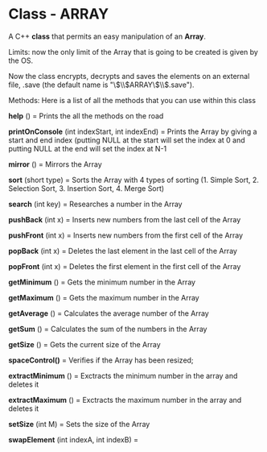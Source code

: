 # Class - ARRAY
A C++ **class** that permits an easy manipulation of an **Array**.

Limits: now the only limit of the Array that is going to be created is given by the OS. 

Now the class encrypts, decrypts and saves the elements on an external file, .save (the default name is "\\$\\$ARRAY\\$\\$.save").

Methods:
Here is a list of all the methods that you can use within this class


**help**          ()             = Prints the all the methods on the road

**printOnConsole**          (int indexStart, int indexEnd)             = Prints the Array by giving a start and end index (putting NULL at the start will set the index at 0 and putting NULL at the end will set the index at N-1

**mirror**       ()             = Mirrors the Array

**sort**           (short type)             = Sorts the Array with 4 types of sorting (1. Simple Sort, 2. Selection Sort, 3. Insertion Sort, 4. Merge Sort)

**search**   (int key) = Researches a number in the Array



**pushBack**  (int x)   = Inserts new numbers from the last cell of the Array

**pushFront** (int x)   = Inserts new numbers from the first cell of the Array

**popBack**    (int x)   = Deletes the last element in the last cell of the Array

**popFront**   (int x)   = Deletes the first element in the first cell of the Array



**getMinimum**     ()        = Gets the minimum number in the Array

**getMaximum**     ()        = Gets the maximum number in the Array

**getAverage**       ()        = Calculates the average number of the Array

**getSum**              ()        = Calculates the sum of the numbers in the Array

**getSize**               ()        = Gets the current size of the Array


**spaceControl()** = Verifies if the Array has been resized;


**extractMinimum** ()  = Exctracts the minimum number in the array and deletes it

**extractMaximum** ()  = Exctracts the maximum number in the array and deletes it


**setSize** (int M)   = Sets the size of the Array


**swapElement**     (int indexA, int indexB) = 
